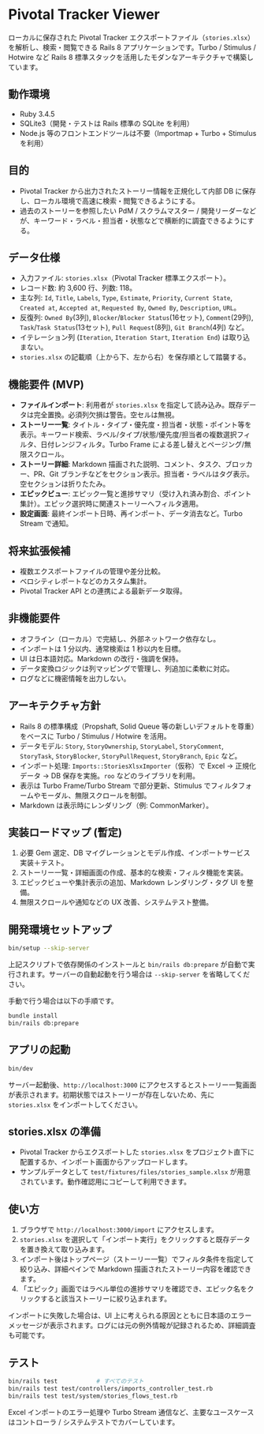 # Pivotal Tracker Viewer

ローカルに保存された Pivotal Tracker エクスポートファイル（`stories.xlsx`）を解析し、検索・閲覧できる Rails 8 アプリケーションです。Turbo / Stimulus / Hotwire など Rails 8 標準スタックを活用したモダンなアーキテクチャで構築しています。

## 動作環境
- Ruby 3.4.5
- SQLite3（開発・テストは Rails 標準の SQLite を利用）
- Node.js 等のフロントエンドツールは不要（Importmap + Turbo + Stimulus を利用）

## 目的
- Pivotal Tracker から出力されたストーリー情報を正規化して内部 DB に保存し、ローカル環境で高速に検索・閲覧できるようにする。
- 過去のストーリーを参照したい PdM / スクラムマスター / 開発リーダーなどが、キーワード・ラベル・担当者・状態などで横断的に調査できるようにする。

## データ仕様
- 入力ファイル: `stories.xlsx`（Pivotal Tracker 標準エクスポート）。
- レコード数: 約 3,600 行、列数: 118。
- 主な列: `Id`, `Title`, `Labels`, `Type`, `Estimate`, `Priority`, `Current State`, `Created at`, `Accepted at`, `Requested By`, `Owned By`, `Description`, `URL`。
- 反復列: `Owned By`(3列), `Blocker`/`Blocker Status`(16セット), `Comment`(29列), `Task`/`Task Status`(13セット), `Pull Request`(8列), `Git Branch`(4列) など。
- イテレーション列 (`Iteration`, `Iteration Start`, `Iteration End`) は取り込まない。
- `stories.xlsx` の記載順（上から下、左から右）を保存順として踏襲する。

## 機能要件 (MVP)
- **ファイルインポート**: 利用者が `stories.xlsx` を指定して読み込み。既存データは完全置換。必須列欠損は警告。空セルは無視。
- **ストーリー一覧**: タイトル・タイプ・優先度・担当者・状態・ポイント等を表示。キーワード検索、ラベル/タイプ/状態/優先度/担当者の複数選択フィルタ、日付レンジフィルタ。Turbo Frame による差し替えとページング/無限スクロール。
- **ストーリー詳細**: Markdown 描画された説明、コメント、タスク、ブロッカー、PR、Git ブランチなどをセクション表示。担当者・ラベルはタグ表示。空セクションは折りたたみ。
- **エピックビュー**: エピック一覧と進捗サマリ（受け入れ済み割合、ポイント集計）。エピック選択時に関連ストーリーへフィルタ適用。
- **設定画面**: 最終インポート日時、再インポート、データ消去など。Turbo Stream で通知。

## 将来拡張候補
- 複数エクスポートファイルの管理や差分比較。
- ベロシティレポートなどのカスタム集計。
- Pivotal Tracker API との連携による最新データ取得。

## 非機能要件
- オフライン（ローカル）で完結し、外部ネットワーク依存なし。
- インポートは 1 分以内、通常検索は 1 秒以内を目標。
- UI は日本語対応。Markdown の改行・強調を保持。
- データ変換ロジックは列マッピングで管理し、列追加に柔軟に対応。
- ログなどに機密情報を出力しない。

## アーキテクチャ方針
- Rails 8 の標準構成（Propshaft, Solid Queue 等の新しいデフォルトを尊重）をベースに Turbo / Stimulus / Hotwire を活用。
- データモデル: `Story`, `StoryOwnership`, `StoryLabel`, `StoryComment`, `StoryTask`, `StoryBlocker`, `StoryPullRequest`, `StoryBranch`, `Epic` など。
- インポート処理: `Imports::StoriesXlsxImporter`（仮称）で Excel → 正規化データ → DB 保存を実施。`roo` などのライブラリを利用。
- 表示は Turbo Frame/Turbo Stream で部分更新、Stimulus でフィルタフォームやモーダル、無限スクロールを制御。
- Markdown は表示時にレンダリング（例: CommonMarker）。

## 実装ロードマップ (暫定)
1. 必要 Gem 選定、DB マイグレーションとモデル作成、インポートサービス実装＋テスト。
2. ストーリー一覧・詳細画面の作成、基本的な検索・フィルタ機能を実装。
3. エピックビューや集計表示の追加、Markdown レンダリング・タグ UI を整備。
4. 無限スクロールや通知などの UX 改善、システムテスト整備。

## 開発環境セットアップ
```sh
bin/setup --skip-server
```

上記スクリプトで依存関係のインストールと `bin/rails db:prepare` が自動で実行されます。サーバーの自動起動を行う場合は `--skip-server` を省略してください。

手動で行う場合は以下の手順です。

```sh
bundle install
bin/rails db:prepare
```

## アプリの起動
```sh
bin/dev
```

サーバー起動後、`http://localhost:3000` にアクセスするとストーリー一覧画面が表示されます。初期状態ではストーリーが存在しないため、先に `stories.xlsx` をインポートしてください。

## stories.xlsx の準備
- Pivotal Tracker からエクスポートした `stories.xlsx` をプロジェクト直下に配置するか、インポート画面からアップロードします。
- サンプルデータとして `test/fixtures/files/stories_sample.xlsx` が用意されています。動作確認用にコピーして利用できます。

## 使い方
1. ブラウザで `http://localhost:3000/import` にアクセスします。
2. `stories.xlsx` を選択して「インポート実行」をクリックすると既存データを置き換えて取り込みます。
3. インポート後はトップページ（ストーリー一覧）でフィルタ条件を指定して絞り込み、詳細ペインで Markdown 描画されたストーリー内容を確認できます。
4. 「エピック」画面ではラベル単位の進捗サマリを確認でき、エピック名をクリックすると該当ストーリーに絞り込まれます。

インポートに失敗した場合は、UI 上に考えられる原因とともに日本語のエラーメッセージが表示されます。ログには元の例外情報が記録されるため、詳細調査も可能です。

## テスト
```sh
bin/rails test           # すべてのテスト
bin/rails test test/controllers/imports_controller_test.rb
bin/rails test test/system/stories_flows_test.rb
```

Excel インポートのエラー処理や Turbo Stream 通信など、主要なユースケースはコントローラ / システムテストでカバーしています。
